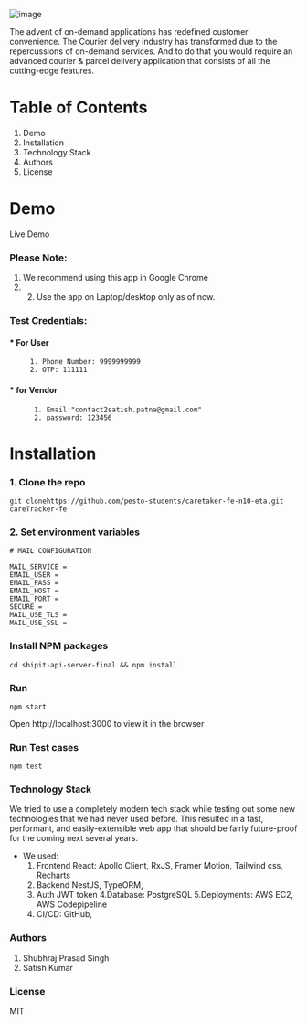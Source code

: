 
![image](https://user-images.githubusercontent.com/32466035/155830419-4da3cf55-ff07-43cf-be72-52761de49c81.png)

The advent of on-demand applications has redefined customer convenience. The Courier
delivery industry has transformed due to the repercussions of on-demand services. And to do
that you would require an advanced courier & parcel delivery application that consists of all the
cutting-edge features.


# Table of Contents
1. Demo
2. Installation
3. Technology Stack
4. Authors
5. License

# Demo
Live Demo

### Please Note:
 1. We recommend using this app in Google Chrome 
 2. 2. Use the app on Laptop/desktop only as of now.

### Test Credentials:
   #### * For User
         1. Phone Number: 9999999999
         2. OTP: 111111
   #### * for Vendor
          1. Email:"contact2satish.patna@gmail.com"
          2. password: 123456

# Installation
### 1. Clone the repo
```git clonehttps://github.com/pesto-students/caretaker-fe-n10-eta.git careTracker-fe```
### 2. Set environment variables
```
# MAIL CONFIGURATION

MAIL_SERVICE = 
EMAIL_USER =
EMAIL_PASS = 
EMAIL_HOST = 
EMAIL_PORT = 
SECURE = 
MAIL_USE_TLS = 
MAIL_USE_SSL = 
```

### Install NPM packages

```cd shipit-api-server-final && npm install```

### Run
```npm start```

Open http://localhost:3000 to view it in the browser

### Run Test cases

```npm test```

### Technology Stack
We tried to use a completely modern tech stack while testing out some new technologies that we had never used before. This resulted in a fast, performant, and easily-extensible web app that should be fairly future-proof for the coming next several years. 
* We used:
     1. Frontend React: Apollo Client, RxJS, Framer Motion, Tailwind css, Recharts
     2. Backend NestJS, TypeORM,
     3. Auth JWT token
     4.Database: PostgreSQL
     5.Deployments: AWS EC2, AWS Codepipeline
     6. CI/CD: GitHub, 

### Authors
 1. Shubhraj Prasad Singh
 2. Satish Kumar

### License
MIT

